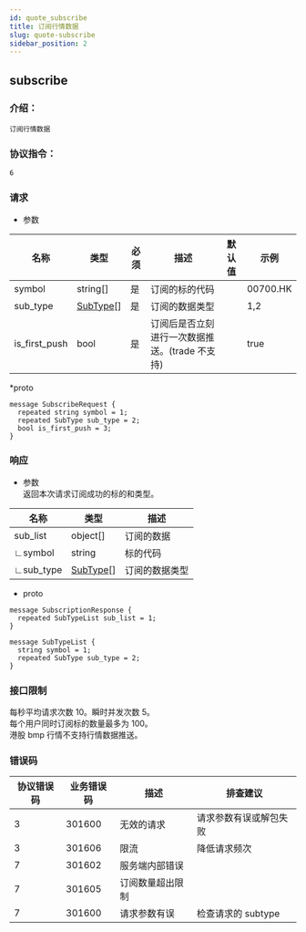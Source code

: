 ```yaml
---
id: quote_subscribe
title: 订阅行情数据
slug: quote-subscribe
sidebar_position: 2
---
```


## subscribe

### 介绍：
    订阅行情数据
### 协议指令：
    6
### 请求
* 参数

| 名称 | 类型   | 必须  | 描述      |  默认值  |  示例   |
|-------|-------|-----|---------|-----|----|
| symbol | string[]   | 是  | 订阅的标的代码  | | 00700.HK|
| sub_type | [SubType](../quote-object#subtype)[] | 是 | 订阅的数据类型 | | 1,2|
| is_first_push | bool | 是 | 订阅后是否立刻进行一次数据推送。(trade 不支持)| | true|

*proto
```
message SubscribeRequest {
  repeated string symbol = 1;
  repeated SubType sub_type = 2;
  bool is_first_push = 3;
}
```

### 响应
* 参数    
返回本次请求订阅成功的标的和类型。

| 名称 | 类型   | 描述  | 
|-------|-------|-----|
|sub_list|object[]| 订阅的数据 |
|∟symbol|string| 标的代码 |
|∟sub_type|[SubType](../quote-object#subtype)[]| 订阅的数据类型 |

* proto
```
message SubscriptionResponse {
  repeated SubTypeList sub_list = 1;
}

message SubTypeList {
  string symbol = 1;
  repeated SubType sub_type = 2;
}
```
### 接口限制
每秒平均请求次数 10。瞬时并发次数 5。    
每个用户同时订阅标的数量最多为 100。    
港股 bmp 行情不支持行情数据推送。

### 错误码

| 协议错误码 | 业务错误码   | 描述  | 排查建议 |
|-------|-------|-----|----|
|3 | 301600| 无效的请求 | 请求参数有误或解包失败 |
|3 | 301606| 限流 | 降低请求频次 |
|7 | 301602| 服务端内部错误 ||
|7 | 301605| 订阅数量超出限制 ||
|7 | 301600| 请求参数有误 | 检查请求的 subtype|


